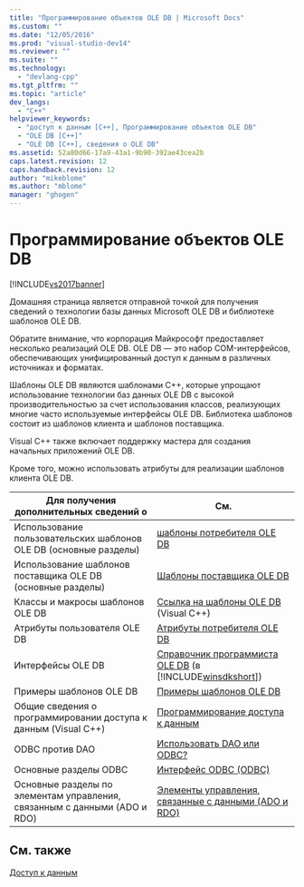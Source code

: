 ```yaml
---
title: "Программирование объектов OLE DB | Microsoft Docs"
ms.custom: ""
ms.date: "12/05/2016"
ms.prod: "visual-studio-dev14"
ms.reviewer: ""
ms.suite: ""
ms.technology: 
  - "devlang-cpp"
ms.tgt_pltfrm: ""
ms.topic: "article"
dev_langs: 
  - "C++"
helpviewer_keywords: 
  - "доступ к данным [C++], Программирование объектов OLE DB"
  - "OLE DB [C++]"
  - "OLE DB [C++], сведения о OLE DB"
ms.assetid: 52a80d66-17a9-43a1-9b90-392ae43cea2b
caps.latest.revision: 12
caps.handback.revision: 12
author: "mikeblome"
ms.author: "mblome"
manager: "ghogen"
---
```

# Программирование объектов OLE DB
[!INCLUDE[vs2017banner](../../assembler/inline/includes/vs2017banner.md)]

Домашняя страница является отправной точкой для получения сведений о технологии базы данных Microsoft OLE DB и библиотеке шаблонов OLE DB.  
  
 Обратите внимание, что корпорация Майкрософт предоставляет несколько реализаций OLE DB.  OLE DB — это набор COM\-интерфейсов, обеспечивающих унифицированный доступ к данным в различных источниках и форматах.  
  
 Шаблоны OLE DB являются шаблонами C\+\+, которые упрощают использование технологии баз данных OLE DB с высокой производительностью за счет использования классов, реализующих многие часто используемые интерфейсы OLE DB.  Библиотека шаблонов состоит из шаблонов клиента и шаблонов поставщика.  
  
 Visual C\+\+ также включает поддержку мастера для создания начальных приложений OLE DB.  
  
 Кроме того, можно использовать атрибуты для реализации шаблонов клиента OLE DB.  
  
|Для получения дополнительных сведений о|См.|  
|---------------------------------------------|---------|  
|Использование пользовательских шаблонов OLE DB \(основные разделы\)|[шаблоны потребителя OLE DB](../../data/oledb/ole-db-consumer-templates-cpp.md)|  
|Использование шаблонов поставщика OLE DB \(основные разделы\)|[Шаблоны поставщика OLE DB](../../data/oledb/ole-db-provider-templates-cpp.md)|  
|Классы и макросы шаблонов OLE DB|[Ссылка на шаблоны OLE DB](../Topic/OLE%20DB%20Templates.md) \(Visual C\+\+\)|  
|Атрибуты пользователя OLE DB|[Атрибуты потребителя OLE DB](../../windows/ole-db-consumer-attributes.md)|  
|Интерфейсы OLE DB|[Справочник программиста OLE DB](https://msdn.microsoft.com/en-us/library/ms713643.aspx) \(в [!INCLUDE[winsdkshort](../../atl/reference/includes/winsdkshort_md.md)]\)|  
|Примеры шаблонов OLE DB|[Примеры шаблонов OLE DB](http://msdn.microsoft.com/ru-ru/08958863-0b5f-41ad-ae99-fca7440c553c)|  
|Общие сведения о программировании доступа к данным \(Visual C\+\+\)|[Программирование доступа к данным](../../data/data-access-programming-mfc-atl.md)|  
|ODBC против  DAO|[Использовать DAO или ODBC?](../../data/should-i-use-dao-or-odbc-q.md)|  
|Основные разделы ODBC|[Интерфейс ODBC \(ODBC\)](../Topic/Open%20Database%20Connectivity%20\(ODBC\).md)|  
|Основные разделы по элементам управления, связанным с данными \(ADO и RDO\)|[Элементы управления, связанные с данными \(ADO и RDO\)](../Topic/Data-Bound%20Controls%20\(ADO%20and%20RDO\).md)|  
  
## См. также  
 [Доступ к данным](../Topic/Data%20Access%20in%20Visual%20C++.md)